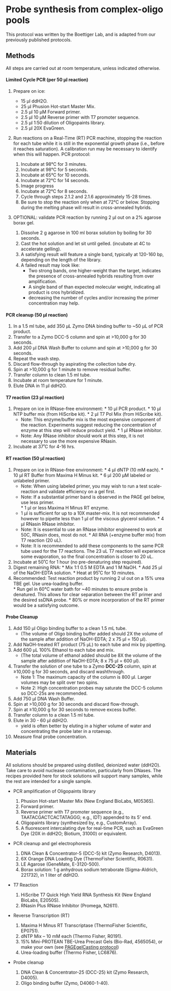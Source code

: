 # Probe synthesis from complex-oligo pools
This protocol was written by the Boettiger Lab, and is adapted from our previously published protocols.

## Methods
All steps are carried out at room temperature, unless indicated otherwise.

#### Limited Cycle PCR (per 50 μl reaction)
1. Prepare on ice:
	* 15 μl ddH2O.
	* 25 μl Phusion Hot-start Master Mix.
	* 2.5 μl 10 µM Forward primer.
	* 2.5 μl 10 µM Reverse primer with T7 promoter sequence.
	* 2.5 μl 1:50 dilution of Oligopaints library.
	* 2.5 μl 20X EvaGreen.

2. Run reactions on a Real-Time (RT) PCR machine, stopping the reaction for each tube while it is still in the exponential growth phase (i.e., before it reaches saturation). A calibration run may be necessary to identify when this will happen. PCR protocol:
	1. 	Incubate at 98°C for 3 minutes.
	2. 	Incubate at 98°C for 5 seconds.
	3. 	Incubate at 65°C for 10 seconds.
	4.  Incubate at 72°C for 14 seconds.
	5.  Image progress 
	6.  Incubate at 72°C for 8 seconds.
	7.  Cycle through steps 2.1.2 and 2.1.6 approximately 15-28 times.
	8.  Be sure to stop the reaction only when at 72°C or below.  Stopping during the melting phase will result in cross-annealed hybrids.  

3. OPTIONAL: validate PCR reaction by running 2 µl out on a 2% agarose borax gel. 
	1. Dissolve 2 g agarose in 100 ml borax solution by boiling for 30 seconds.
	2. Cast the hot solution and let sit until gelled. (incubate at 4C to accelerate gelling). 
	3. A satisfying result will feature a single band, typically at 120-160 bp, depending on the length of the library. 
	4. A failed result may look like:
		- Two strong bands, one higher-weight than the target, indicates the presence of cross-annealed hybrids resulting from over amplification.
		- A single band of than expected molecular weight, indicating all product is cros hybridized.
		- decreasing the number of cycles and/or increasing the primer concentration may help.

#### PCR cleanup (50 µl reaction)
  1.	In a 1.5 ml tube, add 350 μL Zymo DNA binding buffer to ~50 μL of PCR product.
  2.	Transfer to a Zymo DCC-5 column and spin at >10,000 g for 30 seconds.
  3.	Add 200 µl DNA Wash Buffer to column and spin at >10,000 g for 30 seconds.
  4.	Repeat the wash step.
  5.	Discard flow-through by aspirating the collection tube dry.
  6.	Spin at >10,000 g for 1 minute to remove residual buffer.
  7.	Transfer column to clean 1.5 ml tube.
  8.	Incubate at room temperature for 1 minute.
  9.	Elute DNA in 11 µl ddH2O.

#### T7 reaction (23 μl reaction)
  1.	Prepare on ice in RNase-free environment:
	* 10 µl PCR product.
	* 10 µl NTP buffer mix (from HiScribe kit).
	* 2 µl T7 Pol Mix (from HiScribe kit).
		* Note: This enzyme/buffer mix is the most expensive component of the reaction. Experiments suggest reducing the concentration of enzyme at this step will reduce product yield. 
	* 1 µl RNase inhibitor.
		* Note: Any RNase inhibitor should work at this step, it is not necessary to use the more expensive RNasin.
  2.	Incubate at 37˚C for 4-16 hrs.

#### RT reaction (50 µl reaction)
  1.	Prepare on ice in RNase-free environment:
	* 4 µl dNTP (10 mM each).
	* 10 µl RT Buffer from Maxima H Minus kit.
	* 6 µl 200 μM labeled or unlabeled primer.
		* Note: When using labeled primer, you may wish to run a test scale-reaction and validate efficiency on a gel first.
		* Note: If a substantial primer band is observed in the PAGE gel below, use less primer.    
	* 1 µl or less Maxima H Minus RT enzyme.
		* 1 µl is sufficient for up to a 10X master-mix. It is not recommended however to pipette less than 1 µl of the viscous glycerol solution. 
	* 4 µl RNasin RNase inhibitor.
		* Note: It is essential to use an RNase inhibitor engineered to work at 50C, RNasin does, most do not.
	* All RNA (+enzyme buffer mix) from T7 reaction (20 uL).
		* Note: It is recommended to add these components to the same PCR tube used for the T7 reactions.  The 23 uL T7 reaction will experience some evaporation, so the final concentration is closer to 20 uL.
  2.	Incubate at 50˚C for 1 hour (no pre-denaturing step required).
  3.	Digest remaining RNA:
	* Mix 1:1 0.5 M EDTA and 1 M NaOH.
	* Add 25 µl of the NaOH-EDTA solution.
	* Heat at 95˚C for 10 minutes.
  4.	Recommended: Test reaction product by running 2 ul out on a 15% urea TBE gel.  Use urea-loading buffer.  
	* Run gel in 60°C water bath for ~40 minutes to ensure probe is denatured. This allows for clear separation between the RT primer and the desired ssDNA probe.
	*  80% or more incorporation of the RT primer would be a satisfying outcome.

#### Probe Cleanup
1.	Add 150 μl Oligo binding buffer to a clean 1.5 mL tube. 
	* (The volume of Oligo binding buffer added should 2X the volume of the sample after addition of NaOH-EDTA; 2 x 75 µl = 150 µl).
3.	Add NaOH-treated RT product (75 μL) to each tube and mix by pipetting.	
2.	Add 600 μL 100% Ethanol to each tube and mix. 
	 * (The total volume of ethanol added should be 8X the volume of the sample after addition of NaOH-EDTA; 8 x 75 µl = 600 µl).
3.	Transfer the solution of one tube to a Zymo **DCC-25** column, spin at ≥10,000 g for 30 seconds, and discard washthrough. 
	- Note 1: The maximum capacity of the column is 800 µl. Larger volumes may be split over two spins. 
	- Note 2: High concentration probes may saturate the DCC-5 column so DCC-25s are recommended.   
4.	Add 750 μl DNA Wash Buffer.
5.	Spin at >10,000 g for 30 seconds and discard flow-through.
6.	Spin at ≥10,000 g for 30 seconds to remove excess buffer.
7.	Transfer column to a clean 1.5 ml tube.
8.	Elute in 30 - 60 μl ddH2O.
	* yield is often better by eluting in a higher volume of water and concentrating the probe later in a rotaevap. 
9.	Measure final probe concentration.


## Materials
All solutions should be prepared using distilled, deionized water (ddH2O). Take care to avoid nuclease contamination, particularly from DNases. The recipes provided here for stock solutions will support many samples, while the rest are intended for a single sample.

* PCR amplification of Oligopaints library
  1.	Phusion Hot-start Master Mix (New England BioLabs, M0536S).
  2.	Forward primer.
  3.	Reverse primer with T7 promoter sequence (e.g., TAATACGACTCACTATAGGG; e.g., IDT) appended to its 5' end.
  4.	Oligopaints library (synthesized by, e.g., CustomArray).
  5.	A fluorescent intercalating dye for real-time PCR, such as EvaGreen Dye (20X in ddH2O; Biotium, 31000) or equivalent.

* PCR cleanup and gel electrophoresis
  1.	DNA Clean & Concentrator-5 (DCC-5) kit (Zymo Research, D4013).
  2.	6X Orange DNA Loading Dye (ThermoFisher Scientific, R0631).
  3.	LE Agarose (GeneMate, E-3120-500).
  4.	Borax solution: 1 g anhydrous sodium tetraborate (Sigma-Aldrich, 221732), in 1 liter of ddH2O.

* T7 Reaction
  1.	HiScribe T7 Quick High Yield RNA Synthesis Kit (New England BioLabs, E2050S).
  2.	RNasin Plus RNase Inhibitor (Promega, N2611).

* Reverse Transcription (RT)
  1.	Maxima H Minus RT Transcriptase (ThermoFisher Scientific, EP0751).
  2.	dNTP Mix – 10 mM each (Thermo Fisher, R0191).
  3.	15% Mini-PROTEAN TBE-Urea Precast Gels (Bio-Rad, 4565054), or make your own (see [PAGEgelCasting protocol](https://github.com/BoettigerLab/protocols/blob/master/PAGEgelCasting.md))
  4. Urea-loading buffer (Thermo Fisher, LC6876).

* Probe cleanup
  1.	DNA Clean & Concentrator-25 (DCC-25) kit (Zymo Research, D4005).
  2.	Oligo binding buffer (Zymo, D4060-1-40).
